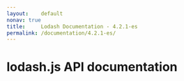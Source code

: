 ```yaml
---
layout:    default
nonav: true
title:     Lodash Documentation - 4.2.1-es
permalink: /documentation/4.2.1-es/
---
```

# lodash.js API documentation

<!-- div class="toc-container" -->

<!-- /div -->

<!-- div class="doc-container" -->

<!-- /div -->

 [1]: # "Jump back to the TOC."
